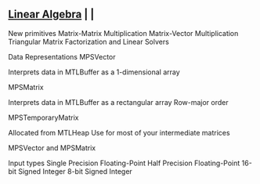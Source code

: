 
## [Linear Algebra](1-linear-algebra.md) | |

New primitives
Matrix-Matrix Multiplication
Matrix-Vector Multiplication
Triangular Matrix Factorization and Linear Solvers


Data Representations
MPSVector

Interprets data in MTLBuffer as a 1-dimensional array

MPSMatrix

Interprets data in MTLBuffer as a rectangular array Row-major order


MPSTemporaryMatrix

Allocated from MTLHeap
Use for most of your intermediate matrices


MPSVector and MPSMatrix

Input types
Single Precision Floating-Point Half Precision Floating-Point 16-bit Signed Integer
8-bit Signed Integer
